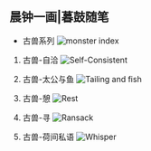 ## 晨钟一画|暮鼓随笔

- 古兽系列
![monster index](https://github.com/YutianArt/YutianArt.github.io/blob/master/monster/Monster%20index.jpg)

1. 古兽-自洽
![Self-Consistent](https://github.com/YutianArt/YutianArt.github.io/blob/master/monster/Self-Consistent.jpg)

2. 古兽-太公与鱼
![Tailing and fish](https://github.com/YutianArt/YutianArt.github.io/blob/master/monster/Tailing%20and%20fish.jpg)

3. 古兽-憩
![Rest](https://github.com/YutianArt/YutianArt.github.io/blob/master/monster/Rest.jpg)

4. 古兽-寻
![Ransack](https://github.com/YutianArt/YutianArt.github.io/blob/master/monster/Ransack.jpg)

5. 古兽-荷间私语
![Whisper](https://github.com/YutianArt/YutianArt.github.io/blob/master/monster/Whisper.jpg)
